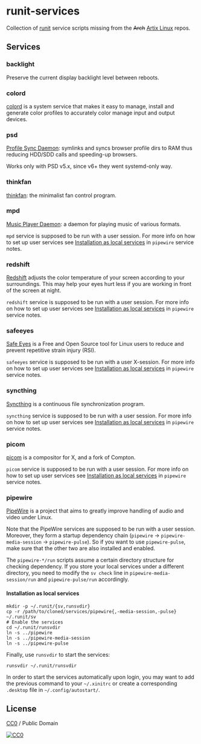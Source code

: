 runit-services
==============

Collection of [runit](http://smarden.org/runit/) service scripts missing from
the ~~Arch~~ [Artix Linux](https://artixlinux.org/) repos.

Services
--------

### backlight

Preserve the current display backlight level between reboots.

### colord

[colord](https://www.freedesktop.org/software/colord/) is a system service that
makes it easy to manage, install and generate color profiles to accurately color
manage input and output devices.

### psd

[Profile Sync Daemon](https://github.com/graysky2/profile-sync-daemon): symlinks
and syncs browser profile dirs to RAM thus reducing HDD/SDD calls and
speeding-up browsers.

Works only with PSD v5.x, since v6+ they went systemd-only way.

### thinkfan

[thinkfan](https://github.com/vmatare/thinkfan): the minimalist fan control
program.

### mpd

[Music Player Daemon](https://github.com/MusicPlayerDaemon/MPD): a daemon for
playing music of various formats.

`mpd` service is supposed to be run with a user session. For more info on
how to set up user services see [Installation as local services](#installation-as-local-services) 
in `pipewire` service notes.

### redshift

[Redshift](https://github.com/jonls/redshift) adjusts the color temperature of
your screen according to your surroundings. This may help your eyes hurt less if
you are working in front of the screen at night.

`redshift` service is supposed to be run with a user session. For more info on
how to set up user services see [Installation as local services](#installation-as-local-services) 
in `pipewire` service notes.

### safeeyes

[Safe Eyes](https://slgobinath.github.io/SafeEyes/) is a Free and Open
Source tool for Linux users to reduce and prevent repetitive strain injury
(RSI).

`safeeyes` service is supposed to be run with a user X-session. For more info on
how to set up user services see [Installation as local services](#installation-as-local-services) 
in `pipewire` service notes.

### syncthing

[Syncthing](https://github.com/syncthing/syncthing) is a continuous file
synchronization program.

`syncthing` service is supposed to be run with a user session. For more info on
how to set up user services see [Installation as local services](#installation-as-local-services) 
in `pipewire` service notes.

### picom

[picom](https://github.com/yshui/picom) is a compositor for X, and a fork of
Compton.

`picom` service is supposed to be run with a user session. For more info on
how to set up user services see [Installation as local services](#installation-as-local-services) 
in `pipewire` service notes.

### pipewire

[PipeWire](https://pipewire.org/) is a project that aims to greatly improve
handling of audio and video under Linux.

Note that the PipeWire services are supposed to be run with a user session.
Moreover, they form a startup dependency chain (`pipewire` ->
`pipewire-media-session` -> `pipewire-pulse`). So if you want to use
`pipewire-pulse`, make sure that the other two are also installed and enabled.

The `pipewire-*/run` scripts assume a certain directory structure for checking
dependency. If you store your local services under a different directory, you
need to modify the `sv check` line in `pipewire-media-session/run` and
`pipewire-pulse/run` accordingly.

#### Installation as local services

``` shell
mkdir -p ~/.runit/{sv,runsvdir}
cp -r /path/to/cloned/services/pipewire{,-media-session,-pulse} ~/.runit/sv
# Enable the services
cd ~/.runit/runsvdir
ln -s ../pipewire
ln -s ../pipewire-media-session
ln -s ../pipewire-pulse
```

Finally, use `runsvdir` to start the services:
``` shell
runsvdir ~/.runit/runsvdir
```
In order to start the services automatically upon login, you may want to add
the previous command to your `~/.xinitrc` or create a corresponding `.desktop`
file in `~/.config/autostart/`.


License
-------

[CC0](https://creativecommons.org/publicdomain/zero/1.0/) / Public Domain

[![CC0](https://licensebuttons.net/p/zero/1.0/88x31.png)](https://creativecommons.org/publicdomain/zero/1.0/)
